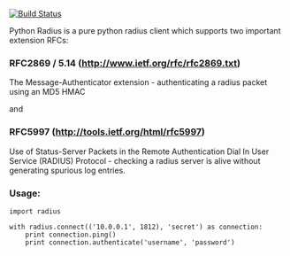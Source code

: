 [![Build Status](https://travis-ci.org/simon-engledew/python-radius.svg)](https://travis-ci.org/simon-engledew/python-radius)

Python Radius is a pure python radius client which supports two important extension RFCs:

### RFC2869 / 5.14 (http://www.ietf.org/rfc/rfc2869.txt)
The Message-Authenticator extension - authenticating a radius packet using an MD5 HMAC

and

### RFC5997 (http://tools.ietf.org/html/rfc5997)

Use of Status-Server Packets in the Remote Authentication Dial In User Service (RADIUS) Protocol - checking a radius server is alive without generating spurious log entries.


### Usage:

```
import radius

with radius.connect(('10.0.0.1', 1812), 'secret') as connection:
    print connection.ping()
    print connection.authenticate('username', 'password')
```